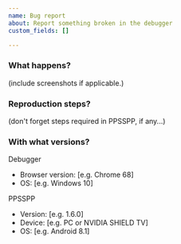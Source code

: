 ```yaml
---
name: Bug report
about: Report something broken in the debugger
custom_fields: []

---
```


### What happens?

(include screenshots if applicable.)


### Reproduction steps?

(don't forget steps required in PPSSPP, if any...)


### With what versions?

Debugger
 * Browser version: [e.g. Chrome 68]
 * OS: [e.g. Windows 10]

PPSSPP
 * Version: [e.g. 1.6.0]
 * Device: [e.g. PC or NVIDIA SHIELD TV]
 * OS: [e.g. Android 8.1]
